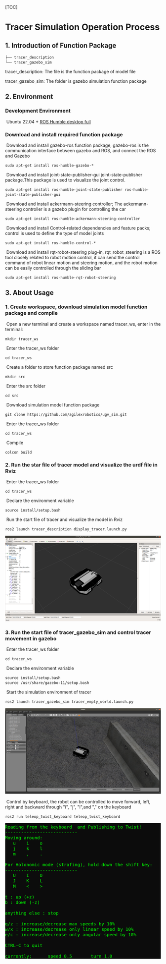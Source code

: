 [TOC]

# Tracer Simulation Operation Process

## 1.	Introduction of Function Package

```
├── tracer_description
└── tracer_gazebo_sim
```

tracer_description: The file is the function package of model file

tracer_gazebo_sim: The folder is gazebo simulation function package

## 2.	Environment

### Development Environment

​	Ubuntu 22.04  + [ROS Humble desktop full](http://docs.ros.org/en/humble/Installation.html)

### Download and install required function package

​		Download and install gazebo-ros function package, gazebo-ros is the communication interface between gazebo and ROS, and connect the ROS and Gazebo

```
sudo apt-get install ros-humble-gazebo-*
```

​	Download and install joint-state-publisher-gui joint-state-publisher package.This package is used to visualize the joint control.

```
sudo apt-get install ros-humble-joint-state-publisher ros-humble-joint-state-publisher-gui
```

​	Download and install ackermann-steering controller; The ackermann-steering controller is a gazebo plugin for controlling the car

```
sudo apt-get install ros-humble-ackermann-steering-controller
```

​	Download and install Control-related dependencies and feature packs; control is used to define the type of model joints

```
sudo apt-get install ros-humble-control-*
```

​	Download and install rqt-robot-steering plug-in, rqt_robot_steering is a ROS tool closely related to robot motion control, it can send the control command of robot linear motion and steering motion, and the robot motion can be easily controlled through the sliding bar

```
sudo apt-get install ros-humble-rqt-robot-steering 
```



## 3.	About Usage

### 1.	Create workspace, download simulation model function package and compile

​	Open a new terminal and create a workspace named tracer_ws, enter in the terminal:

```
mkdir tracer_ws
```

​		Enter the tracer_ws folder

```
cd tracer_ws
```

​		Create a folder to store function package named src
```
mkdir src
```

​		Enter the src folder

```
cd src
```

​		Download simulation model function package

```
git clone https://github.com/agilexrobotics/ugv_sim.git
```

​		Enter the tracer_ws folder

```
cd tracer_ws
```

​		Compile

```
colcon build
```



### 2.	Run the star file of tracer model and visualize the urdf file in Rviz

​	Enter the tracer_ws folder

```
cd tracer_ws
```

​	Declare the environment variable

```
source install/setup.bash 
```

​	Run the start file of tracer and visualize the model in Rviz

```
ros2 launch tracer_description display_tracer.launch.py
```

![img](image/rviz.png) 

### 3.	Run the start file of tracer_gazebo_sim and control tracer movement in gazebo

​	Enter the tracer_ws folder

```
cd tracer_ws
```

​	Declare the environment variable

```
source install/setup.bash 
source /usr/share/gazebo-11/setup.bash
```

​	Start the simulation environment of tracer

```
ros2 launch tracer_gazebo_sim tracer_empty_world.launch.py 
```

![img](image/gazebo.png) 

​	Control by keyboard, the robot can be controlled to move forward, left, right and backward through "i", "j", "l",and "," on the keyboard

```
ros2 run teleop_twist_keyboard teleop_twist_keyboard 
```

![img](image/teleop.png) 

